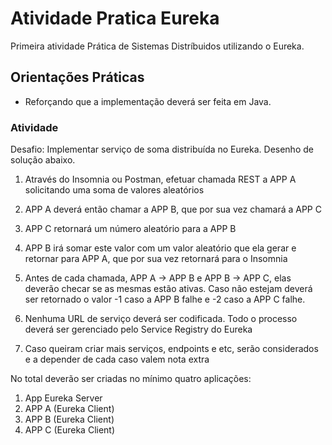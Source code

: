 # Atividade Pratica Eureka
Primeira atividade Prática de Sistemas Distríbuidos utilizando o Eureka.

## Orientações Práticas
 
- Reforçando que a implementação deverá ser feita em Java.
 
### Atividade

Desafio: Implementar serviço de soma distribuída no Eureka.
Desenho de solução abaixo.

1. Através do Insomnia ou Postman, efetuar chamada REST a APP A solicitando uma soma de valores aleatórios

2. APP A deverá então chamar a APP B, que por sua vez chamará a APP C

3. APP C retornará um número aleatório para a APP B

4. APP B irá somar este valor com um valor aleatório que ela gerar e retornar para APP A, que por sua vez retornará para o Insomnia

5. Antes de cada chamada, APP A -> APP B e APP B -> APP C, elas deverão checar se as mesmas estão ativas. Caso não estejam deverá ser retornado o valor -1 caso a APP B falhe e -2 caso a APP C falhe.

6. Nenhuma URL de serviço deverá ser codificada. Todo o processo deverá ser gerenciado pelo Service Registry do Eureka
 
7. Caso queiram criar mais serviços, endpoints e etc, serão considerados e a depender de cada caso valem nota extra

No total deverão ser criadas no mínimo quatro aplicações:
   1. App Eureka Server
   2. APP A (Eureka Client)
   3. APP B (Eureka Client)
   4. APP C (Eureka Client)
